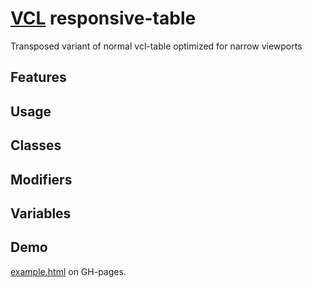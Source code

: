 # [VCL](https://vcl.github.io/) responsive-table

Transposed variant of normal vcl-table optimized for narrow viewports

## Features

## Usage

## Classes

## Modifiers

## Variables

## Demo

[example.html](/demo/example.html) on GH-pages.
